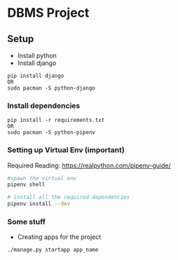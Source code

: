 # DBMS Project

## Setup

- Install python
- Install django
```
pip install django
OR
sudo pacman -S python-django
```

### Install dependencies
```
pip install -r requirements.txt
OR
sudo pacman -S python-pipenv
```

### Setting up Virtual Env (important)
Required Reading: https://realpython.com/pipenv-guide/
```sh
#spawn the virtual env
pipenv shell

# install all the required dependencies
pipenv install --dev    
```


### Some stuff
- Creating apps for the project 
```
./manage.py startapp app_name
```